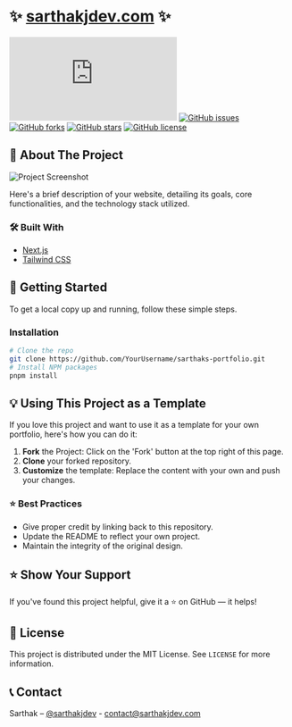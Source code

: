 # :sparkles: [sarthakjdev.com](https://sarthakjdev.com) :sparkles:

[![Website](https://img.shields.io/website?down_color=red&down_message=offline&up_message=online&url=https%3A%2F%sarthakjdev.com)](https://yourwebsite.com)
[![GitHub issues](https://img.shields.io/github/issues/sarthakjdev/sarthaks-portfolio.svg)](https://github.com/sarthakjdev/sarthaks-portfolio/issues/)
[![GitHub forks](https://img.shields.io/github/forks/sarthakjdev/sarthaks-portfolio.svg)](https://github.com/sarthakjdev/sarthaks-portfolio/network)
[![GitHub stars](https://img.shields.io/github/stars/sarthakjdev/sarthaks-portfolio.svg)](https://github.com/sarthakjdev/sarthaks-portfolio/stargazers)
[![GitHub license](https://img.shields.io/github/license/sarthakjdev/sarthaks-portfolio.svg)](https://github.com/sarthakjdev/sarthaks-portfolio/blob/master/LICENSE)

## :memo: About The Project

![Project Screenshot](url_to_project_screenshot)

Here's a brief description of your website, detailing its goals, core functionalities, and the technology stack utilized.

### :hammer_and_wrench: Built With

-   [Next.js](https://nextjs.org/)
-   [Tailwind CSS](https://tailwindcss.com/)

## :rocket: Getting Started

To get a local copy up and running, follow these simple steps.

### Installation

```bash
# Clone the repo
git clone https://github.com/YourUsername/sarthaks-portfolio.git
# Install NPM packages
pnpm install
```

## :bulb: Using This Project as a Template

If you love this project and want to use it as a template for your own portfolio, here's how you can do it:

1. **Fork** the Project: Click on the 'Fork' button at the top right of this page.
2. **Clone** your forked repository.
3. **Customize** the template: Replace the content with your own and push your changes.

### :star: Best Practices

-   Give proper credit by linking back to this repository.
-   Update the README to reflect your own project.
-   Maintain the integrity of the original design.

## :star: Show Your Support

If you've found this project helpful, give it a :star: on GitHub — it helps!

## :page_with_curl: License

This project is distributed under the MIT License. See `LICENSE` for more information.

## :telephone_receiver: Contact

Sarthak – [@sarthakjdev](https://twitter.com/sarthakjdev) - contact@sarthakjdev.com
